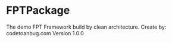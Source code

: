 # FPTPackage

The demo FPT Framework build by clean architecture.
Create by: codetoanbug.com
Version 1.0.0
